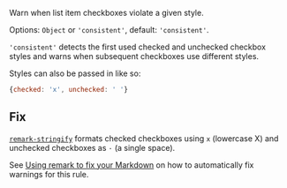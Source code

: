 Warn when list item checkboxes violate a given style.

  Options: `Object` or `'consistent'`, default: `'consistent'`.

  `'consistent'` detects the first used checked and unchecked checkbox
  styles and warns when subsequent checkboxes use different styles.

  Styles can also be passed in like so:

  ```js
  {checked: 'x', unchecked: ' '}
  ```

  ## Fix

  [`remark-stringify`](https://github.com/remarkjs/remark/tree/HEAD/packages/remark-stringify)
  formats checked checkboxes using `x` (lowercase X) and unchecked checkboxes
  as `·` (a single space).

  See [Using remark to fix your Markdown](https://github.com/remarkjs/remark-lint#using-remark-to-fix-your-markdown)
  on how to automatically fix warnings for this rule.